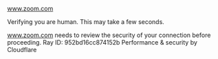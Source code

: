 www.zoom.com

Verifying you are human. This may take a few seconds.

www.zoom.com needs to review the security of your connection before proceeding.
Ray ID: 952bd16cc874152b
Performance & security by Cloudflare